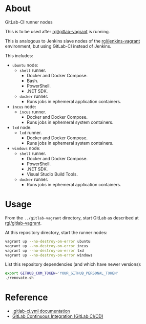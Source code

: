 # About

GitLab-CI runner nodes

This is to be used after [rgl/gitlab-vagrant](https://github.com/rgl/gitlab-vagrant) is running.

This is analogous to Jenkins slave nodes of the [rgl/jenkins-vagrant](https://github.com/rgl/jenkins-vagrant) environment, but using GitLab-CI instead of Jenkins.

This includes:

* `ubuntu` node:
  * `shell` runner.
    * Docker and Docker Compose.
    * Bash.
    * PowerShell.
    * .NET SDK.
  * `docker` runner.
    * Runs jobs in ephemeral application containers.
* `incus` node:
  * `incus` runner.
    * Docker and Docker Compose.
    * Runs jobs in ephemeral system containers.
* `lxd` node.
  * `lxd` runner.
    * Docker and Docker Compose.
    * Runs jobs in ephemeral system containers.
* `windows` node:
  * `shell` runner.
    * Docker and Docker Compose.
    * PowerShell.
    * .NET SDK.
    * Visual Studio Build Tools.
  * `docker` runner.
    * Runs jobs in ephemeral application containers.

# Usage

From the `../gitlab-vagrant` directory, start GitLab as described at [rgl/gitlab-vagrant](https://github.com/rgl/gitlab-vagrant).

At this repository directory, start the runner nodes:

```bash
vagrant up --no-destroy-on-error ubuntu
vagrant up --no-destroy-on-error incus
vagrant up --no-destroy-on-error lxd
vagrant up --no-destroy-on-error windows
```

List this repository dependencies (and which have newer versions):

```bash
export GITHUB_COM_TOKEN='YOUR_GITHUB_PERSONAL_TOKEN'
./renovate.sh
```

# Reference

* [.gitlab-ci.yml documentation](https://docs.gitlab.com/ee/ci/yaml/index.html)
* [GitLab Continuous Integration (GitLab CI/CD)](https://docs.gitlab.com/ee/ci/)
